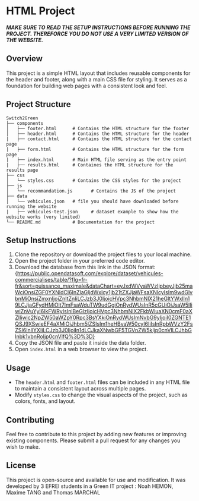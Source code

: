 # HTML Project
***MAKE SURE TO READ THE SETUP INSTRUCTIONS BEFORE RUNNING THE PROJECT. THEREFORCE YOU DO NOT USE A VERY LIMITED VERSION OF THE WEBSITE.***

## Overview
This project is a simple HTML layout that includes reusable components for the header and footer, along with a main CSS file for styling. It serves as a foundation for building web pages with a consistent look and feel.

## Project Structure
```
Switch2Green
├── components
│   ├── footer.html      # Contains the HTML structure for the footer
│   ├── header.html      # Contains the HTML structure for the header
|   ├── contact.html     # Contains the HTML structure for the contact page
|   ├── form.html        # Contains the HTML structure for the form page
|   ├── index.html       # Main HTML file serving as the entry point
|   ├── results.html     # Containes the HTML structure for the results page
├── css
│   └── styles.css       # Contains the CSS styles for the project
├── js
│   └── recommandation.js       # Contains the JS of the project
├── data
│   └── vehicules.json   # file you should have downloaded before running the website
|   ├── vehicules-test.json     # dataset example to show how the website works (very limited)
└── README.md            # Documentation for the project
```

## Setup Instructions
1. Clone the repository or download the project files to your local machine.
2. Open the project folder in your preferred code editor.
3. Download the database from this link in the JSON format: 
{https://public.opendatasoft.com/explore/dataset/vehicules-commercialises/table/?flg=fr-fr&sort=puissance_maximale&dataChart=eyJxdWVyaWVzIjpbeyJjb25maWciOnsiZGF0YXNldCI6InZlaGljdWxlcy1jb21tZXJjaWFsaXNlcyIsIm9wdGlvbnMiOnsiZmxnIjoiZnItZnIiLCJzb3J0IjoicHVpc3NhbmNlX21heGltYWxlIn19LCJjaGFydHMiOlt7ImFsaWduTW9udGgiOnRydWUsInR5cGUiOiJsaW5lIiwiZnVuYyI6IkFWRyIsInlBeGlzIjoicHVpc3NhbmNlX2FkbWluaXN0cmF0aXZlIiwic2NpZW50aWZpY0Rpc3BsYXkiOnRydWUsImNvbG9yIjoiI0ZGNTE1QSJ9XSwieEF4aXMiOiJhbm5lZSIsIm1heHBvaW50cyI6IiIsInRpbWVzY2FsZSI6InllYXIiLCJzb3J0IjoiIn1dLCJkaXNwbGF5TGVnZW5kIjp0cnVlLCJhbGlnbk1vbnRoIjp0cnVlfQ%3D%3D}
4. Copy the JSON file and paste it inside the data folder.
5. Open `index.html` in a web browser to view the project.

## Usage
- The `header.html` and `footer.html` files can be included in any HTML file to maintain a consistent layout across multiple pages.
- Modify `styles.css` to change the visual aspects of the project, such as colors, fonts, and layout.

## Contributing
Feel free to contribute to this project by adding new features or improving existing components. Please submit a pull request for any changes you wish to make.

## License
This project is open-source and available for use and modification.
It was developed by 3 EFREI students in a Green IT project : Noah HEMON, Maxime TANG and Thomas MARCHAL

